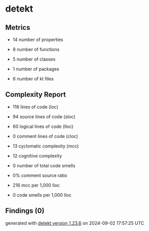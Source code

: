 # detekt

## Metrics

* 14 number of properties

* 8 number of functions

* 5 number of classes

* 1 number of packages

* 6 number of kt files

## Complexity Report

* 116 lines of code (loc)

* 94 source lines of code (sloc)

* 60 logical lines of code (lloc)

* 0 comment lines of code (cloc)

* 13 cyclomatic complexity (mcc)

* 12 cognitive complexity

* 0 number of total code smells

* 0% comment source ratio

* 216 mcc per 1,000 lloc

* 0 code smells per 1,000 lloc

## Findings (0)

generated with [detekt version 1.23.6](https://detekt.dev/) on 2024-09-02 17:57:25 UTC
